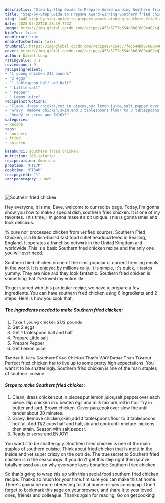 ```yaml
---
description: "Step-by-Step Guide to Prepare Award-winning Southern fried chicken"
title: "Step-by-Step Guide to Prepare Award-winning Southern fried chicken"
slug: 2448-step-by-step-guide-to-prepare-award-winning-southern-fried-chicken
date: 2022-03-22T20:48:39.773Z
image: https://img-global.cpcdn.com/recipes/4554377fe554d8b6/680x482cq70/southern-fried-chicken-recipe-main-photo.jpg
hideToc: false
enableToc: true
enableTocContent: false
thumbnail: https://img-global.cpcdn.com/recipes/4554377fe554d8b6/680x482cq70/southern-fried-chicken-recipe-main-photo.jpg
cover: https://img-global.cpcdn.com/recipes/4554377fe554d8b6/680x482cq70/southern-fried-chicken-recipe-main-photo.jpg
author: Daniel Long
ratingvalue: 3.1
reviewcount: 9
recipeingredient:
- "1 young chicken 212 pounds"
- "2 eggs"
- "1 tablespoon half and half"
- " Little salt"
- " Pepper"
- " Lemon juice"
recipeinstructions:
- "Clean, dress chicken,cut in pieces,put lemon juice,salt,pepper over each piece. Dip chicken into beaten egg and milk mixture,roll in flour fry in butter and lard. Brown chicken. Cover pan,cook over slow fire until tender about 30 minutes."
- "Gravy. Remove chicken,skim,add 3 tablespoons flour to 3 tablespoons hot fat. Add 11/2 cups half and half,stir and cook until mixture thickens then strain. Season with salt,pepper."
- "Ready to serve and ENJOY!"
categories:
- Recipe
tags:
- southern
- fried
- chicken

katakunci: southern fried chicken 
nutrition: 263 calories
recipecuisine: American
preptime: "PT17M"
cooktime: "PT34M"
recipeyield: "1"
recipecategory: Lunch

---
```



![Southern fried chicken](https://img-global.cpcdn.com/recipes/4554377fe554d8b6/680x482cq70/southern-fried-chicken-recipe-main-photo.jpg)

Hey everyone, it is me, Dave, welcome to our recipe page. Today, I'm gonna show you how to make a special dish, southern fried chicken. It is one of my favorites. This time, I'm gonna make it a bit unique. This is gonna smell and look delicious.

% pure non processed chicken from verified sources. Southern Fried Chicken, is a British-based fast food outlet headquartered in Reading, England. It operates a franchise network in the United Kingdom and worldwide. This is a basic Southern fried chicken recipe and the only one you will ever need.

Southern fried chicken is one of the most popular of current trending meals in the world. It is enjoyed by millions daily. It is simple, it's quick, it tastes yummy. They are nice and they look fantastic. Southern fried chicken is something that I've loved my entire life.


To get started with this particular recipe, we have to prepare a few ingredients. You can have southern fried chicken using 6 ingredients and 2 steps. Here is how you cook that.

<!--inarticleads1-->

##### The ingredients needed to make Southern fried chicken:

1. Take 1 young chicken 21/2 pounds
1. Get 2 eggs
1. Get 1 tablespoon half and half
1. Prepare  Little salt
1. Prepare  Pepper
1. Get  Lemon juice


Tender &amp; Juicy Southern Fried Chicken That&#39;s WAY Better Than Takeout Perfect fried chicken has to live up to some pretty high expectations. You want it to be shatteringly. Southern fried chicken is one of the main staples of southern cuisine. 

<!--inarticleads2-->

##### Steps to make Southern fried chicken:

1. Clean, dress chicken,cut in pieces,put lemon juice,salt,pepper over each piece. Dip chicken into beaten egg and milk mixture,roll in flour fry in butter and lard. Brown chicken. Cover pan,cook over slow fire until tender about 30 minutes.
1. Gravy. Remove chicken,skim,add 3 tablespoons flour to 3 tablespoons hot fat. Add 11/2 cups half and half,stir and cook until mixture thickens then strain. Season with salt,pepper.
1. Ready to serve and ENJOY!

You want it to be shatteringly. Southern fried chicken is one of the main staples of southern cuisine. Think about fried chicken that is moist in the inside and yet super crispy on the outside. The true secret to Southern fried chicken is in the seasonings. If you don&#39;t get this step right then you&#39;ve totally missed out on why everyone loves bonafide Southern fried chicken. 

So that's going to wrap this up with this special food southern fried chicken recipe. Thanks so much for your time. I'm sure you can make this at home. There's gonna be more interesting food at home recipes coming up. Don't forget to bookmark this page on your browser, and share it to your loved ones, friends and colleague. Thanks again for reading. Go on get cooking!
